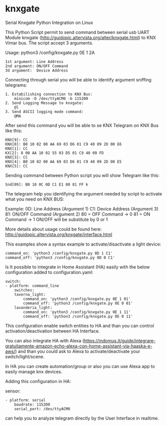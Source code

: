# knxgate
Serial Knxgate Python Integration on Linux

This Python Script permit to send command between serial usb UART Module knxgate (http://guidopic.altervista.org/alter/knxgate.html) to KNX Vimar bus.
The script accept 3 arguments.

Usage:
python3 /config/knxgate.py 0E 1 2A

    1st argument: Line Address
    2nd argument: ON/OFF Command
    3d argument:  Device Address

Connecting through serial you will be able to identify argument sniffing telegrams:

    1. Estabilishing connection to KNX Bus:
        minicom -D /dev/ttyACM0 -b 115200
    2. Send Logging Message to knxgate:
        @l
    3. Send ASCII logging mode command:
        @MA
   
After send this command you will be able to se KNX Telegram on KNX Bus like this:

    KNX[9]: CC
    KNX[0]: B0 10 02 00 AA 69 03 D6 01 C9 40 09 2D 00 E6
    KNX[1]: CC
    KX[2]: 8 00 AA 10 02 55 03 D5 01 C9 40 09 FD
    KNX[3]: CC
    KNX[4]: B0 10 02 00 AA 69 03 D6 01 C9 40 09 2D 00 E5
    KNX[5]: CC

Sending command between Python script you will show Telegram like this:

    Snd[09]: B0 10 0C 0D C1 E1 00 81 FF k

The telegram help you identifying the argument needed by script to activate what you need on KNX BUS:

Example:
    0D: Line Address (Argument 1)
    C1: Device Address (Argument 3)
    81: ON/OFF Command (Argument 2)
        80 = OFF Command -> 0
        81 = ON Command -> 1
        ON/OFF will be substitute by 0 or 1
  
More details about usage could be found here:
  http://guidopic.altervista.org/knxgate/interface.html
  
This examples show a syntax example to activate/disactivate a light device:

    command_on: 'python3 /config/knxgate.py 0D 1 C1'
    command_off: 'python3 /config/knxgate.py 0D 0 C1'

Is It possible to integrate in Home Assistant (HA) easily with the below configuration added to configuration.yaml:

    switch:
    - platform: command_line
        switches:
        taverna_light:
            command_on: 'python3 /config/knxgate.py 0E 1 01'
            command_off: 'python3 /config/knxgate.py 0E 0 01'
        lavanderia_light:
            command_on: 'python3 /config/knxgate.py 0E 1 11'
            command_off: 'python3 /config/knxgate.py 0E 0 11'

This configuration enable switch entities to HA and than you can control activation/deactivation between HA Interface.

You can also integrate HA with Alexa (https://indomus.it/guide/integrare-gratuitamente-amazon-echo-alexa-con-home-assistant-via-haaska-e-aws/) and than you could ask to Alexa to activate/deactivate your switch/light/scene.

In HA you can create automation/group or also you can use Alexa app to easily manage knx devices.

Adding this configuration in HA:

sensor:

    - platform: serial
        baudrate: 115200
        serial_port: /dev/ttyACM0

can help you to analyze telegram directly by the User Interface in realtime.
